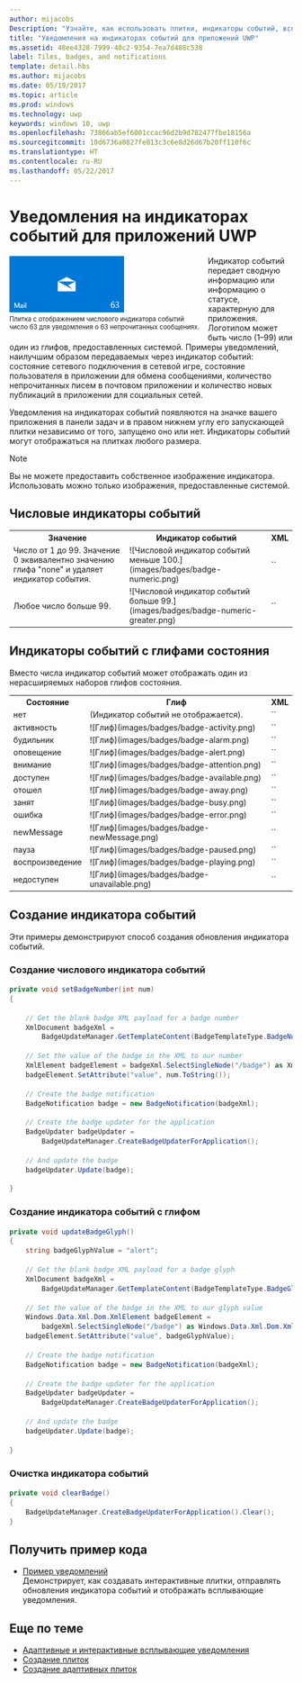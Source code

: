 ```yaml
---
author: mijacobs
Description: "Узнайте, как использовать плитки, индикаторы событий, всплывающие и простые уведомления, чтобы предоставлять точки входа в свои приложения и держать пользователей в курсе последних событий."
title: "Уведомления на индикаторах событий для приложений UWP"
ms.assetid: 48ee4328-7999-40c2-9354-7ea7d488c538
label: Tiles, badges, and notifications
template: detail.hbs
ms.author: mijacobs
ms.date: 05/19/2017
ms.topic: article
ms.prod: windows
ms.technology: uwp
keywords: windows 10, uwp
ms.openlocfilehash: 73866ab5ef6001ccac96d2b9d782477fbe18156a
ms.sourcegitcommit: 10d6736a0827fe813c3c6e8d26d67b20ff110f6c
ms.translationtype: HT
ms.contentlocale: ru-RU
ms.lasthandoff: 05/22/2017
---
```

# <a name="badge-notifications-for-uwp-apps"></a>Уведомления на индикаторах событий для приложений UWP

<link rel="stylesheet" href="https://az835927.vo.msecnd.net/sites/uwp/Resources/css/custom.css"> 

<div style="float:left; font-size:80%; text-align:left; margin: 0px 15px 15px 0px;">
<img src="images/badge-example.png" alt="A tile with a numeric badge displaying the number 63 to indicate 63 unread mails." style="padding-bottom:0.0em; margin-bottom: 2px" /><br/>Плитка с отображением числового индикатора событий<br/> число 63 для уведомления о 63 непрочитанных сообщениях.</div>

Индикатор событий передает сводную информацию или информацию о статусе, характерную для приложения. Логотипом может быть число (1–99) или один из глифов, предоставленных системой. Примеры уведомлений, наилучшим образом передаваемых через индикатор событий: состояние сетевого подключения в сетевой игре, состояние пользователя в приложении для обмена сообщениями, количество непрочитанных писем в почтовом приложении и количество новых публикаций в приложении для социальных сетей. 

Уведомления на индикаторах событий появляются на значке вашего приложения в панели задач и в правом нижнем углу его запускающей плитки независимо от того, запущено оно или нет. Индикаторы событий могут отображаться на плитках любого размера.  

> [!NOTE]
> Вы не можете предоставить собственное изображение индикатора. Использовать можно только изображения, предоставленные системой.


## <a name="numeric-badges"></a>Числовые индикаторы событий

<table>
    <tr>
        <th>Значение</th>
        <th>Индикатор событий</th>
        <th>XML</th>
    </tr>
    <tr>
        <td>Число от 1 до 99. Значение 0 эквивалентно значению глифа "none" и удаляет индикатор события.</td>
        <td>![Числовой индикатор событий меньше 100.](images/badges/badge-numeric.png)</td>
        <td>`<badge value="1"/>`</td>
    </tr>
    <tr>
        <td>Любое число больше 99.</td>
        <td>![Числовой индикатор событий больше 99.](images/badges/badge-numeric-greater.png)</td></td>
        <td>`<badge value="100"/>`</td>
    </tr>    
</table>

## <a name="glyph-badges"></a>Индикаторы событий с глифами состояния
Вместо числа индикатор событий может отображать один из нерасширяемых наборов глифов состояния. 

<table>
<tr>
    <th>Состояние</th>
    <th>Глиф</th>
    <th>XML</th>
</tr>
<tr>
    <td>нет</td>
    <td>(Индикатор событий не отображается).</td>
    <td>`<badge value="none"/>`</td>
</tr>
<tr>
    <td>активность</td>
    <td>![Глиф](images/badges/badge-activity.png)</td>
    <td>`<badge value="activity"/>`</td>
</tr>
<tr>
    <td>будильник</td>
    <td>![Глиф](images/badges/badge-alarm.png)</td>
    <td>`<badge value="alarm"/>`</td>
</tr>
<tr>
    <td>оповещение</td>
    <td>![Глиф](images/badges/badge-alert.png)</td>
    <td>`<badge value="alert"/>`</td>
</tr>
<tr>
    <td>внимание</td>
    <td>![Глиф](images/badges/badge-attention.png)</td>
    <td>`<badge value="attention"/>`</td>
</tr>
<tr>
    <td>доступен</td>
    <td>![Глиф](images/badges/badge-available.png)</td>
    <td>`<badge value="available"/>`</td>
</tr>
<tr>
    <td>отошел</td>
    <td>![Глиф](images/badges/badge-away.png)</td>
    <td>`<badge value="away"/>`</td>
</tr>
<tr>
    <td>занят</td>
    <td>![Глиф](images/badges/badge-busy.png)</td>
    <td>`<badge value="busy"/>`</td>
</tr>
<tr>
    <td>ошибка</td>
    <td>![Глиф](images/badges/badge-error.png)</td>
    <td>`<badge value="error"/>`</td>
</tr>
<tr>
    <td>newMessage</td>
    <td>![Глиф](images/badges/badge-newMessage.png)</td>
    <td>`<badge value="newMessage"/>`</td>
</tr>
<tr>
    <td>пауза</td>
    <td>![Глиф](images/badges/badge-paused.png)</td>
    <td>`<badge value="paused"/>`</td>
</tr>
<tr>
    <td>воспроизведение</td>
    <td>![Глиф](images/badges/badge-playing.png)</td>
    <td>`<badge value="playing"/>`</td>
</tr>
<tr>
    <td>недоступен</td>
    <td>![Глиф](images/badges/badge-unavailable.png)</td>
    <td>`<badge value="unavailable"/>`</td>
</tr>
</table>

## <a name="create-a-badge"></a>Создание индикатора событий

Эти примеры демонстрируют способ создания обновления индикатора событий.

### <a name="create-a-numeric-badge"></a>Создание числового индикатора событий

````csharp
private void setBadgeNumber(int num)
{

    // Get the blank badge XML payload for a badge number
    XmlDocument badgeXml = 
        BadgeUpdateManager.GetTemplateContent(BadgeTemplateType.BadgeNumber);

    // Set the value of the badge in the XML to our number
    XmlElement badgeElement = badgeXml.SelectSingleNode("/badge") as XmlElement;
    badgeElement.SetAttribute("value", num.ToString());

    // Create the badge notification
    BadgeNotification badge = new BadgeNotification(badgeXml);

    // Create the badge updater for the application
    BadgeUpdater badgeUpdater = 
        BadgeUpdateManager.CreateBadgeUpdaterForApplication();

    // And update the badge
    badgeUpdater.Update(badge);

}
````

### <a name="create-a-glyph-badge"></a>Создание индикатора событий с глифом
````csharp
private void updateBadgeGlyph()
{
    string badgeGlyphValue = "alert";

    // Get the blank badge XML payload for a badge glyph
    XmlDocument badgeXml = 
        BadgeUpdateManager.GetTemplateContent(BadgeTemplateType.BadgeGlyph);

    // Set the value of the badge in the XML to our glyph value
    Windows.Data.Xml.Dom.XmlElement badgeElement = 
        badgeXml.SelectSingleNode("/badge") as Windows.Data.Xml.Dom.XmlElement;
    badgeElement.SetAttribute("value", badgeGlyphValue);

    // Create the badge notification
    BadgeNotification badge = new BadgeNotification(badgeXml);

    // Create the badge updater for the application
    BadgeUpdater badgeUpdater = 
        BadgeUpdateManager.CreateBadgeUpdaterForApplication();

    // And update the badge
    badgeUpdater.Update(badge);

}
````

### <a name="clear-a-badge"></a>Очистка индикатора событий

````csharp
private void clearBadge()
{
    BadgeUpdateManager.CreateBadgeUpdaterForApplication().Clear();
}
````

## <a name="get-the-sample-code"></a>Получить пример кода

* [Пример уведомлений](https://github.com/Microsoft/Windows-universal-samples/blob/master/Samples/Notifications)<br/> Демонстрирует, как создавать интерактивные плитки, отправлять обновления индикатора событий и отображать всплывающие уведомления. 

## <a name="related-articles"></a>Еще по теме

* [Адаптивные и интерактивные всплывающие уведомления](tiles-and-notifications-adaptive-interactive-toasts.md)
* [Создание плиток](tiles-and-notifications-creating-tiles.md)
* [Создание адаптивных плиток](tiles-and-notifications-create-adaptive-tiles.md)